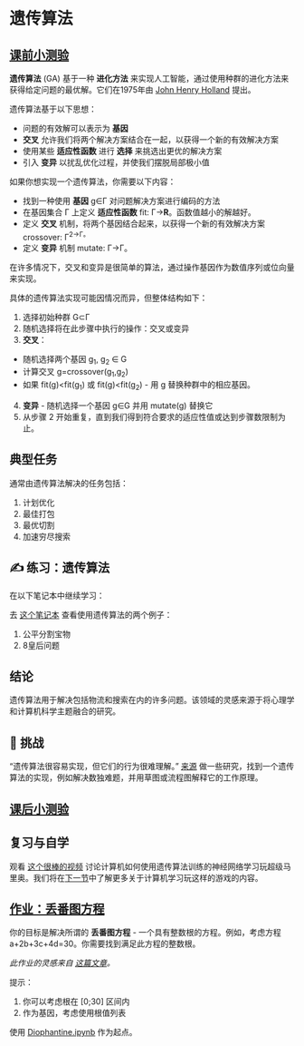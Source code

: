 # 遗传算法

## [课前小测验](https://red-field-0a6ddfd03.1.azurestaticapps.net/quiz/121)

**遗传算法** (GA) 基于一种 **进化方法** 来实现人工智能，通过使用种群的进化方法来获得给定问题的最优解。它们在1975年由 [John Henry Holland](https://wikipedia.org/wiki/John_Henry_Holland) 提出。

遗传算法基于以下思想：

* 问题的有效解可以表示为 **基因**
* **交叉** 允许我们将两个解决方案结合在一起，以获得一个新的有效解决方案
* 使用某些 **适应性函数** 进行 **选择** 来挑选出更优的解决方案
* 引入 **变异** 以扰乱优化过程，并使我们摆脱局部极小值

如果你想实现一个遗传算法，你需要以下内容：

 * 找到一种使用 **基因** g&in;&Gamma; 对问题解决方案进行编码的方法
 * 在基因集合 &Gamma; 上定义 **适应性函数** fit: &Gamma;&rightarrow;**R**。函数值越小的解越好。
 * 定义 **交叉** 机制，将两个基因结合起来，以获得一个新的有效解决方案 crossover: &Gamma;<sup>2</sub>&rightarrow;&Gamma;。
 * 定义 **变异** 机制 mutate: &Gamma;&rightarrow;&Gamma;。

在许多情况下，交叉和变异是很简单的算法，通过操作基因作为数值序列或位向量来实现。

具体的遗传算法实现可能因情况而异，但整体结构如下：

1. 选择初始种群 G&subset;&Gamma;
2. 随机选择将在此步骤中执行的操作：交叉或变异
3. **交叉**：
  * 随机选择两个基因 g<sub>1</sub>, g<sub>2</sub> &in; G
  * 计算交叉 g=crossover(g<sub>1</sub>,g<sub>2</sub>)
  * 如果 fit(g)<fit(g<sub>1</sub>) 或 fit(g)<fit(g<sub>2</sub>) - 用 g 替换种群中的相应基因。
4. **变异** - 随机选择一个基因 g&in;G 并用 mutate(g) 替换它
5. 从步骤 2 开始重复，直到我们得到符合要求的适应性值或达到步骤数限制为止。

## 典型任务

通常由遗传算法解决的任务包括：

1. 计划优化
1. 最佳打包
1. 最优切割
1. 加速穷尽搜索

## ✍️ 练习：遗传算法

在以下笔记本中继续学习：

去 [这个笔记本](Genetic.ipynb) 查看使用遗传算法的两个例子：

1. 公平分割宝物
1. 8皇后问题

## 结论

遗传算法用于解决包括物流和搜索在内的许多问题。该领域的灵感来源于将心理学和计算机科学主题融合的研究。

## 🚀 挑战

“遗传算法很容易实现，但它们的行为很难理解。” [来源](https://wikipedia.org/wiki/Genetic_algorithm) 做一些研究，找到一个遗传算法的实现，例如解决数独难题，并用草图或流程图解释它的工作原理。

## [课后小测验](https://red-field-0a6ddfd03.1.azurestaticapps.net/quiz/221)

## 复习与自学

观看 [这个很棒的视频](https://www.youtube.com/watch?v=qv6UVOQ0F44) 讨论计算机如何使用遗传算法训练的神经网络学习玩超级马里奥。我们将在[下一节](../22-DeepRL/README.md)中了解更多关于计算机学习玩这样的游戏的内容。

## [作业：丢番图方程](Diophantine.ipynb)

你的目标是解决所谓的 **丢番图方程** - 一个具有整数根的方程。例如，考虑方程 a+2b+3c+4d=30。你需要找到满足此方程的整数根。

*此作业的灵感来自 [这篇文章](https://habr.com/post/128704/)。*

提示：

1. 你可以考虑根在 [0;30] 区间内
1. 作为基因，考虑使用根值列表

使用 [Diophantine.ipynb](Diophantine.ipynb) 作为起点。